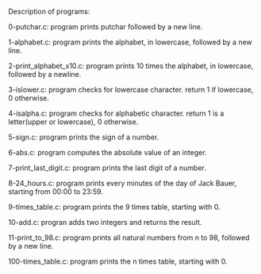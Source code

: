 Description of programs:

0-putchar.c: program prints putchar followed by a new line.

1-alphabet.c: program prints the alphabet, in lowercase, followed by a new line.

2-print_alphabet_x10.c: program prints 10 times the alphabet, in lowercase, followed by a newline.

3-islower.c: program checks for lowercase character. return 1 if lowercase, 0 otherwise.

4-isalpha.c: program checks for alphabetic character. return 1 is a letter(upper or lowercase), 0 otherwise.

5-sign.c: program prints the sign of a number.

6-abs.c: program computes the absolute value of an integer.

7-print_last_digit.c: program prints the last digit of a number.

8-24_hours.c: program prints every minutes of the day of Jack Bauer, starting from 00:00 to 23:59.

9-times_table.c: program prints the 9 times table, starting with 0.

10-add.c: progran adds two integers and returns the result.

11-print_to_98.c: program prints all natural numbers from n to 98, followed by a new line.

100-times_table.c: program prints the n times table, starting with 0.
